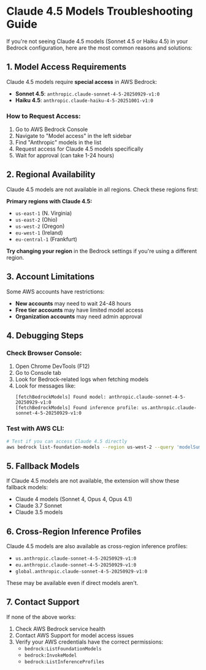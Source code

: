 # Claude 4.5 Models Troubleshooting Guide

If you're not seeing Claude 4.5 models (Sonnet 4.5 or Haiku 4.5) in your Bedrock configuration, here are the most common reasons and solutions:

## 1. Model Access Requirements

Claude 4.5 models require **special access** in AWS Bedrock:

- **Sonnet 4.5**: `anthropic.claude-sonnet-4-5-20250929-v1:0`
- **Haiku 4.5**: `anthropic.claude-haiku-4-5-20251001-v1:0`

### How to Request Access:
1. Go to AWS Bedrock Console
2. Navigate to "Model access" in the left sidebar
3. Find "Anthropic" models in the list
4. Request access for Claude 4.5 models specifically
5. Wait for approval (can take 1-24 hours)

## 2. Regional Availability

Claude 4.5 models are not available in all regions. Check these regions first:

**Primary regions with Claude 4.5:**
- `us-east-1` (N. Virginia)
- `us-east-2` (Ohio) 
- `us-west-2` (Oregon)
- `eu-west-1` (Ireland)
- `eu-central-1` (Frankfurt)

**Try changing your region** in the Bedrock settings if you're using a different region.

## 3. Account Limitations

Some AWS accounts have restrictions:
- **New accounts** may need to wait 24-48 hours
- **Free tier accounts** may have limited model access
- **Organization accounts** may need admin approval

## 4. Debugging Steps

### Check Browser Console:
1. Open Chrome DevTools (F12)
2. Go to Console tab
3. Look for Bedrock-related logs when fetching models
4. Look for messages like:
   ```
   [fetchBedrockModels] Found model: anthropic.claude-sonnet-4-5-20250929-v1:0
   [fetchBedrockModels] Found inference profile: us.anthropic.claude-sonnet-4-5-20250929-v1:0
   ```

### Test with AWS CLI:
```bash
# Test if you can access Claude 4.5 directly
aws bedrock list-foundation-models --region us-west-2 --query 'modelSummaries[?contains(modelId, `claude-sonnet-4-5`)]'
```

## 5. Fallback Models

If Claude 4.5 models are not available, the extension will show these fallback models:
- Claude 4 models (Sonnet 4, Opus 4, Opus 4.1)
- Claude 3.7 Sonnet
- Claude 3.5 models

## 6. Cross-Region Inference Profiles

Claude 4.5 models are also available as cross-region inference profiles:
- `us.anthropic.claude-sonnet-4-5-20250929-v1:0`
- `eu.anthropic.claude-sonnet-4-5-20250929-v1:0`
- `global.anthropic.claude-sonnet-4-5-20250929-v1:0`

These may be available even if direct models aren't.

## 7. Contact Support

If none of the above works:
1. Check AWS Bedrock service health
2. Contact AWS Support for model access issues
3. Verify your AWS credentials have the correct permissions:
   - `bedrock:ListFoundationModels`
   - `bedrock:InvokeModel`
   - `bedrock:ListInferenceProfiles`